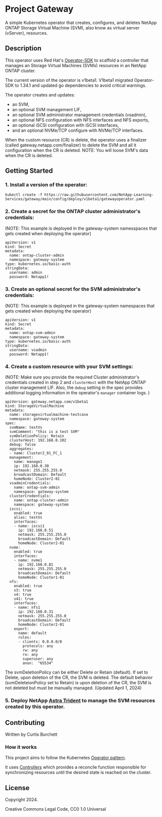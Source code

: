 # Project Gateway 
A simple Kubernetes operator that creates, configures, and deletes NetApp ONTAP Storage Virtual Machine (SVM), also know as virtual server (vServer), resources.

## Description
This operator uses Red Hat's [Operator-SDK](https://sdk.operatorframework.io) to scaffold a controller that manages an Storage Virtual Machines (SVMs) resources in an NetApp ONTAP cluster. 

The current version of the operator is v1beta1.  V1beta1 migrated Operator-SDK to 1.34.1 and updated go dependencies to avoid critical warnings.  

The operator creates and updates:
* an SVM, 
* an optional SVM management LIF, 
* an optional SVM administrator management credentials (vsadmin), 
* an optional NFS configuration with NFS interfaces and NFS exports, 
* an optional iSCSI configuration with iSCSI interfaces,
* and an optional NVMe/TCP configure with NVMe/TCP interfaces.

When the custom resource (CR) is delete, the operator uses a finalizer (called gateway.netapp.com/finalizer) to delete the SVM and all it configuration when the CR is deleted. NOTE: You will loose SVM's data when the CR is deleted.   

## Getting Started

### 1. Install a version of the operator: 

```
kubectl create -f https://raw.githubusercontent.com/NetApp-Learning-Services/gateway/main/config/deploy/v1beta1/gatewayoperator.yaml
```

### 2. Create a secret for the ONTAP cluster administrator's credentials:

(NOTE: This example is deployed in the gateway-system namesspaces that gets created when deploying the operator)

	
```
apiVersion: v1
kind: Secret
metadata:
  name: ontap-cluster-admin
  namespace: gateway-system
type: kubernetes.io/basic-auth
stringData:
  username: admin
  password: Netapp1!
```
	

### 3. Create an optional secret for the SVM administrator's credentials: 

(NOTE: This example is deployed in the gateway-system namespaces that gets created when deploying the operator)
```
apiVersion: v1
kind: Secret
metadata:
  name: ontap-svm-admin
  namespace: gateway-system
type: kubernetes.io/basic-auth
stringData:
  username: vsadmin
  password: Netapp1!
```

### 4. Create a custom resource with your SVM settings:


(NOTE: Make sure you provide the required Cluster administrator's credentials created in step 2 and ```clusterHost``` with the NetApp ONTAP cluster management LIF. Also, the ```debug``` setting in the spec provides additional logging information in the operator's ```manager``` container logs. ) 

	
```
apiVersion: gateway.netapp.com/v1beta1
kind: StorageVirtualMachine
metadata:
  name: storagevirtualmachine-testcase
  namespace: gateway-system
spec:
  svmName: testVs
  svmComment: "this is a test SVM"
  svmDeletionPolicy: Retain
  clusterHost: 192.168.0.102
  debug: false
  aggregates:
  - name: Cluster2_01_FC_1
  management:
    name: manage1
    ip: 192.168.0.30
    netmask: 255.255.255.0
    broadcastDomain: Default
    homeNode: Cluster2-01
  vsadminCredentials:
    name: ontap-svm-admin
    namespace: gateway-system
  clusterCredentials:
    name: ontap-cluster-admin
    namespace: gateway-system
  iscsi:
    enabled: true
    alias: testVs
    interfaces:
    - name: iscsi1
      ip: 192.168.0.51
      netmask: 255.255.255.0
      broadcastDomain: Default
      homeNode: Cluster2-01
  nvme:
    enabled: true
    interfaces:
    - name: nvme1
      ip: 192.168.0.81
      netmask: 255.255.255.0
      broadcastDomain: Default
      homeNode: Cluster1-01
  nfs:
    enabled: true
    v3: true
    v4: true
    v41: true
    interfaces:
    - name: nfs1
      ip: 192.168.0.31
      netmask: 255.255.255.0
      broadcastDomain: Default
      homeNode: Cluster2-01
    export:
      name: default
      rules:
      - clients: 0.0.0.0/0
        protocols: any
        rw: any
        ro: any
        superuser: any
        anon:  "65534"
``` 

The svmDeletionPolicy can be either Delete or Retain (default).  If set to Delete, upon deletion of the CR, the SVM is deleted.  The default behavior (svmDeleteionPolicy set to Retain) is upon deletion of the CR, the SVM is not deleted but must be manually managed.  (Updated April 1, 2024)

### 5. Deploy NetApp [Astra Trident](https://github.com/NetApp/trident) to manage the SVM resources created by this operator.

## Contributing
Written by Curtis Burchett

### How it works
This project aims to follow the Kubernetes [Operator pattern](https://kubernetes.io/docs/concepts/extend-kubernetes/operator/).

It uses [Controllers](https://kubernetes.io/docs/concepts/architecture/controller/) which provides a reconcile function responsible for synchronizing resources until the desired state is reached on the cluster. 

## License
Copyright 2024.

Creative Commons Legal Code, CC0 1.0 Universal